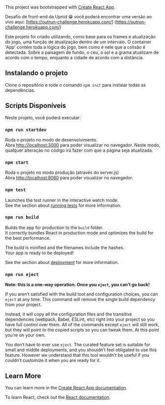 This project was bootstrapped with [Create React App](https://github.com/facebook/create-react-app).

Desafio de front-end da Upnid 😁 você poderá encontrar uma versão ao vivo aqui:
[https://outrun-challenge.herokuapp.com/] (https://outrun-challenge.herokuapp.com/)

Este projeto foi criado utilizando, como base para os frames e atualização do jogo, uma função de atualização dentro de um intervalo.
O container 'App' contém toda a lógica do jogo, bem como é nele que a colisão é detectada. Sobre a paisagem de fundo, o céu, o sol e a grama atualizam de acordo com o tempo, enquanto a cidade de acordo com a distância.

## Instalando o projeto

Clone o repositório e rode o comando `npm init` para instalar todas as dependências.

## Scripts Disponíveis

Neste projeto, você poderá executar:


### `npm run startdev`

Roda o projeto no modo de desenvolvimento. <br />
Abra [http://localhost:3000](http://localhost:3000) para poder visualizar no navegador.
Neste modo, qualquer alteração no código irá fazer com que a página seja atualizada.

### `npm start`

Roda o projeto no modo produção (através do server.js)<br />
Abra [http://localhost:8080](http://localhost:8080) para poder visualizar no navegador.


### `npm test`

Launches the test runner in the interactive watch mode.<br />
See the section about [running tests](https://facebook.github.io/create-react-app/docs/running-tests) for more information.

### `npm run build`

Builds the app for production to the `build` folder.<br />
It correctly bundles React in production mode and optimizes the build for the best performance.

The build is minified and the filenames include the hashes.<br />
Your app is ready to be deployed!

See the section about [deployment](https://facebook.github.io/create-react-app/docs/deployment) for more information.

### `npm run eject`

**Note: this is a one-way operation. Once you `eject`, you can’t go back!**

If you aren’t satisfied with the build tool and configuration choices, you can `eject` at any time. This command will remove the single build dependency from your project.

Instead, it will copy all the configuration files and the transitive dependencies (webpack, Babel, ESLint, etc) right into your project so you have full control over them. All of the commands except `eject` will still work, but they will point to the copied scripts so you can tweak them. At this point you’re on your own.

You don’t have to ever use `eject`. The curated feature set is suitable for small and middle deployments, and you shouldn’t feel obligated to use this feature. However we understand that this tool wouldn’t be useful if you couldn’t customize it when you are ready for it.

## Learn More

You can learn more in the [Create React App documentation](https://facebook.github.io/create-react-app/docs/getting-started).

To learn React, check out the [React documentation](https://reactjs.org/).
